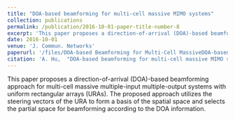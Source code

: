 ```yaml
---
title: "DOA-based beamforming for multi-cell massive MIMO systems"
collection: publications
permalink: /publication/2016-10-01-paper-title-number-8
excerpt: 'This paper proposes a direction-of-arrival (DOA)-based beamforming approach for multi-cell massive multiple-input multiple-output systems with uniform rectangular arrays (URAs). The proposed approach utilizes the steering vectors of the URA to form a basis of the spatial space and selects the partial space for beamforming according to the DOA information.'
date: 2016-10-01
venue: 'J. Commun. Networks'
paperurl: '/files/DOA-based Beamforming for Multi-Cell MassiveDOA-based Beamforming for Multi-Cell Massive.pdf'
citation: 'A. Hu,  "DOA-based beamforming for multi-cell massive MIMO systems," <i>J. Commun. Networks</i>, vol. 18, no. 5, pp. 735-743, Oct. 2016.'
---
```

This paper proposes a direction-of-arrival (DOA)-based beamforming approach for multi-cell massive multiple-input multiple-output systems with uniform rectangular arrays (URAs). The proposed approach utilizes the steering vectors of the URA to form a basis of the spatial space and selects the partial space for beamforming according to the DOA information.
